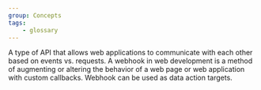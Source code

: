 ```yaml
---
group: Concepts
tags:
    - glossary
---
```

A type of API that allows web applications to communicate with each other based on events vs. requests. A webhook in web development is a method of augmenting or altering the behavior of a web page or web application with custom callbacks. Webhook can be used as data action targets.